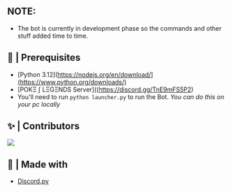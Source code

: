 ## NOTE:
- The bot is currently in development phase so the commands and other stuff added time to time. 

## 🚧 | Prerequisites

- [Python 3.12](https://nodejs.org/en/download/](https://www.python.org/downloads/)
- [POKΞ ∫ LΞGΞNDS Server]((https://discord.gg/TnE9mFS5P2)
- You'll need to run `python launcher.py` to run the Bot. _You can do this on your pc
  locally_

## ✨ | Contributors

<a href="- https://github.com/D9292S/Doraemon-Bot/graphs/contributors">
  <img src="https://contributors-img.web.app/image?repo=D9292S/Doraemon-Bot" />
</a>

## 🌟 | Made with

- [Discord.py](https://github.com/Rapptz/discord.py.git)


